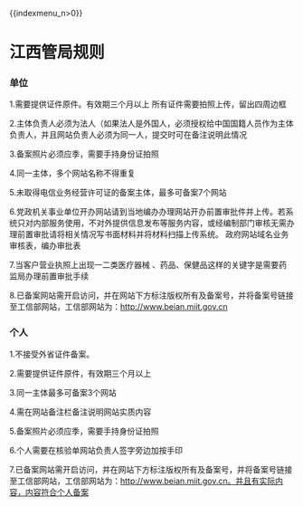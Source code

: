 {{indexmenu_n>0}}

# 江西管局规则

### 单位

1.需要提供证件原件。有效期三个月以上  所有证件需要拍照上传，留出四周边框                                                                                                            

2.主体负责人必须为法人（如果法人是外国人，必须授权给中国国籍人员作为主体负责人，并且网站负责人必须为同一人，提交时可在备注说明此情况                                                                                                                                               

3.备案照片必须应季，需要手持身份证拍照                                                              

4.同一主体，多个网站名称不得重复

5.未取得电信业务经营许可证的备案主体，最多可备案7个网站

6.党政机关事业单位开办网站请到当地编办办理网站开办前置审批件并上传。若系统只对内部服务使用，不对外提供信息发布等服务内容，或经编制部门审核无需办理前置审批请将相关情况写书面材料并将材料扫描上传系统。  政府网站域名业务审核表，编办审批表                                                                    

7.当客户营业执照上出现一二类医疗器械 、药品、保健品这样的关键字是需要药监局办理前置审批手续                                                                      

8.已备案网站需开启访问，并在网站下方标注版权所有及备案号，并将备案号链接至工信部网站，工信部网站为：http://www.beian.miit.gov.cn

### 个人

1.不接受外省证件备案。                                                                                                            

2.需要提供证件原件，有效期三个月以上

3.同一主体最多可备案3个网站

4.需在网站备注栏备注说明网站实质内容                                                                                      

5.备案照片必须应季，需要手持身份证拍照                                                                                         

6.个人需要在核验单网站负责人签字旁边加按手印                                                                          

7.已备案网站需开启访问，并在网站下方标注版权所有及备案号，并将备案号链接至工信部网站，工信部网站为：http://www.beian.miit.gov.cn。并且有实际内容，内容符合个人备案